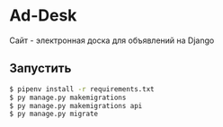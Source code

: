 # Ad-Desk
Cайт - электронная доска для объявлений на Django

## Запустить
```bash
$ pipenv install -r requirements.txt
$ py manage.py makemigrations
$ py manage.py makemigrations api
$ py manage.py migrate
```
